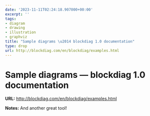 ```yaml
---
date: '2023-11-11T02:24:18.907000+00:00'
excerpt: ''
tags:
- diagram
- drawing
- illustration
- graphviz
title: "Sample diagrams \u2014 blockdiag 1.0 documentation"
type: drop
url: http://blockdiag.com/en/blockdiag/examples.html
---
```


# Sample diagrams — blockdiag 1.0 documentation

**URL:** http://blockdiag.com/en/blockdiag/examples.html

**Notes:**
And another great tool!
